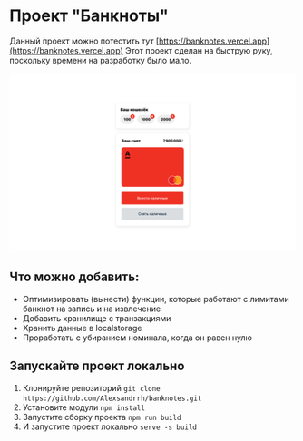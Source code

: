 # Проект "Банкноты"

Данный проект можно потестить тут [https://banknotes.vercel.app](https://banknotes.vercel.app)
Этот проект сделан на быструю руку, поскольку времени на разработку было мало.

![Превью приложения](./preview.png)

## Что можно добавить:

- Оптимизировать (вынести) функции, которые работают с лимитами банкнот на запись и на извлечение
- Добавить хранилище с транзакциями
- Хранить данные в localstorage
- Проработать с убиранием номинала, когда он равен нулю

## Запускайте проект локально

1. Клонируйте репозиторий `git clone https://github.com/Alexsandrrh/banknotes.git`
2. Установите модули `npm install`
3. Запустите сборку проекта `npm run build`
4. И запустите проект локально `serve -s build`
